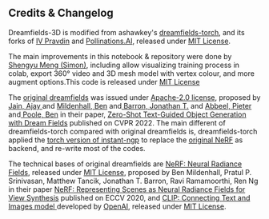 ## Credits & Changelog
Dreamfields-3D is modified from ashawkey's [dreamfields-torch](https://github.com/ashawkey/dreamfields-torch), and its forks of [IV Pravdin](https://github.com/ivpravdin) and
[Pollinations.AI](https://github.com/pollinations), released under [MIT License](https://github.com/ashawkey/dreamfields-torch/blob/main/LICENSE).

The main improvements in this notebook & repository were done by [Shengyu Meng (Simon)](https://twitter.com/meng_shengyu), including allow visualizing training process in colab, export 360° video and 3D mesh model with vertex colour, and more augment options.This code is released under [MIT License](https://github.com/shengyu-meng/dreamfields-3D/blob/main/LICENSE)

The [original dreamfields](https://ajayj.com/dreamfields) was issued under [Apache-2.0 license](https://github.com/google-research/google-research/blob/master/LICENSE), proposed by [Jain, Ajay ](https://ajayj.com/)and [Mildenhall, Ben](https://bmild.github.io/) and[ Barron, Jonathan T.](https://jonbarron.info/) and [Abbeel, Pieter](https://people.eecs.berkeley.edu/~pabbeel/) and[ Poole, Ben](https://cs.stanford.edu/~poole/) in their paper, [Zero-Shot Text-Guided Object Generation with Dream Fields](https://arxiv.org/abs/2112.01455) published on CVPR 2022. The main different of dreamfields-torch compared with original dreamfields is,  dreamfields-torch applied the [torch version of instant-ngp](https://github.com/ashawkey/torch-ngp) to replace the [original NeRF](https://github.com/bmild/nerf) as backend, and re-write most of the codes.

The technical bases of original dreamfields are [NeRF: Neural Radiance Fields](https://github.com/bmild/nerf), released under [MIT License](https://github.com/bmild/nerf/blob/master/LICENSE), proposed by Ben Mildenhall, Pratul P. Srinivasan, Matthew Tancik, Jonathan T. Barron, Ravi Ramamoorthi, Ren Ng in their paper [NeRF: Representing Scenes as Neural Radiance Fields for View Synthesis](https://arxiv.org/abs/2003.08934) published on ECCV 2020, and [CLIP: Connecting Text and Images model ](https://openai.com/blog/clip/)developed by [OpenAI](https://openai.com/), released under [MIT License](https://github.com/openai/CLIP/blob/main/LICENSE).